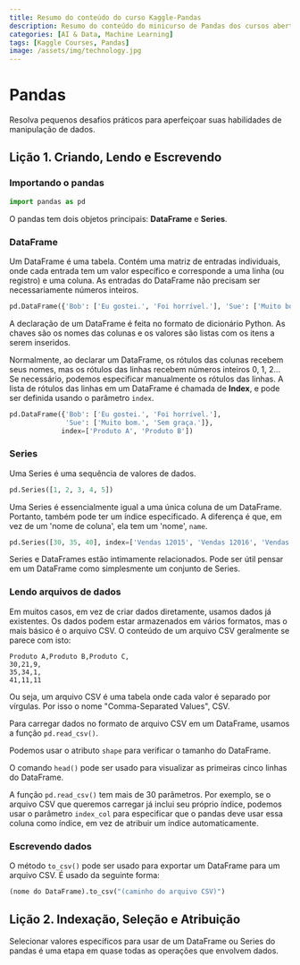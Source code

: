 ```yaml
---
title: Resumo do conteúdo do curso Kaggle-Pandas
description: Resumo do conteúdo do minicurso de Pandas dos cursos abertos do Kaggle.
categories: [AI & Data, Machine Learning]
tags: [Kaggle Courses, Pandas]
image: /assets/img/technology.jpg
---
```

# Pandas
Resolva pequenos desafios práticos para aperfeiçoar suas habilidades de manipulação de dados.

## Lição 1. Criando, Lendo e Escrevendo
### Importando o pandas
```python
import pandas as pd
```
O pandas tem dois objetos principais: **DataFrame** e **Series**.

### DataFrame
Um DataFrame é uma tabela. Contém uma matriz de entradas individuais, onde cada entrada tem um valor específico e corresponde a uma linha (ou registro) e uma coluna. As entradas do DataFrame não precisam ser necessariamente números inteiros.
```python
pd.DataFrame({'Bob': ['Eu gostei.', 'Foi horrível.'], 'Sue': ['Muito bom.', 'Sem graça.']})
```
A declaração de um DataFrame é feita no formato de dicionário Python. As chaves são os nomes das colunas e os valores são listas com os itens a serem inseridos.

Normalmente, ao declarar um DataFrame, os rótulos das colunas recebem seus nomes, mas os rótulos das linhas recebem números inteiros 0, 1, 2... Se necessário, podemos especificar manualmente os rótulos das linhas. A lista de rótulos das linhas em um DataFrame é chamada de **Index**, e pode ser definida usando o parâmetro ```index```.
```python
pd.DataFrame({'Bob': ['Eu gostei.', 'Foi horrível.'], 
              'Sue': ['Muito bom.', 'Sem graça.']},
             index=['Produto A', 'Produto B'])
```

### Series
Uma Series é uma sequência de valores de dados.
```python
pd.Series([1, 2, 3, 4, 5])
```
Uma Series é essencialmente igual a uma única coluna de um DataFrame. Portanto, também pode ter um índice especificado. A diferença é que, em vez de um 'nome de coluna', ela tem um 'nome', ```name```.
```python
pd.Series([30, 35, 40], index=['Vendas 12015', 'Vendas 12016', 'Vendas 12017'], name='Produto A')
```
Series e DataFrames estão intimamente relacionados. Pode ser útil pensar em um DataFrame como simplesmente um conjunto de Series.

### Lendo arquivos de dados
Em muitos casos, em vez de criar dados diretamente, usamos dados já existentes. Os dados podem estar armazenados em vários formatos, mas o mais básico é o arquivo CSV. O conteúdo de um arquivo CSV geralmente se parece com isto:
```
Produto A,Produto B,Produto C,
30,21,9,
35,34,1,
41,11,11
```
Ou seja, um arquivo CSV é uma tabela onde cada valor é separado por vírgulas. Por isso o nome "Comma-Separated Values", CSV.

Para carregar dados no formato de arquivo CSV em um DataFrame, usamos a função ```pd.read_csv()```.

Podemos usar o atributo ```shape``` para verificar o tamanho do DataFrame.

O comando ```head()``` pode ser usado para visualizar as primeiras cinco linhas do DataFrame.

A função ```pd.read_csv()``` tem mais de 30 parâmetros. Por exemplo, se o arquivo CSV que queremos carregar já inclui seu próprio índice, podemos usar o parâmetro ```index_col``` para especificar que o pandas deve usar essa coluna como índice, em vez de atribuir um índice automaticamente.

### Escrevendo dados
O método ```to_csv()``` pode ser usado para exportar um DataFrame para um arquivo CSV. É usado da seguinte forma:
```python
(nome do DataFrame).to_csv("(caminho do arquivo CSV)")
```

## Lição 2. Indexação, Seleção e Atribuição
Selecionar valores específicos para usar de um DataFrame ou Series do pandas é uma etapa em quase todas as operações que envolvem dados.
